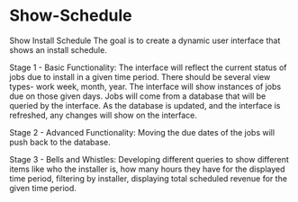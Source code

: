 # Show-Schedule
Show Install Schedule
The goal is to create a dynamic user interface that shows an install schedule.

Stage 1 - Basic Functionality:
The interface will reflect the current status of jobs due to install in a given time period.  There should be several view types- work week, month, year.  The interface will show instances of jobs due on those given days.  Jobs will come from a database that will be queried by the interface.  As the database is updated, and the interface is refreshed, any changes will show on the interface.

Stage 2 - Advanced Functionality:
Moving the due dates of the jobs will push back to the database. 

Stage 3 - Bells and Whistles:
Developing different queries to show different items like who the installer is, how many hours they have for the displayed time period, filtering by installer, displaying total scheduled revenue for the given time period.

